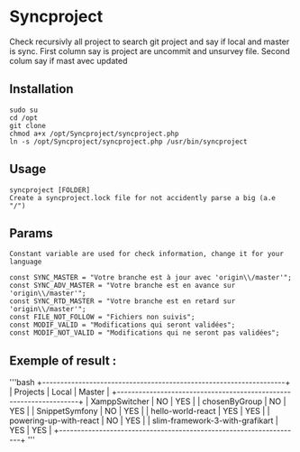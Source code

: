Syncproject
===========

Check recursivly all project to search git project and say if local and master is sync.
First column say is project are uncommit and unsurvey file.
Second colum say if mast avec updated

Installation
-----------

	sudo su
	cd /opt
	git clone
	chmod a+x /opt/Syncproject/syncproject.php
	ln -s /opt/Syncproject/syncproject.php /usr/bin/syncproject

Usage
-----

	syncproject [FOLDER]
	Create a syncproject.lock file for not accidently parse a big (a.e "/")

Params
------

	Constant variable are used for check information, change it for your language

	const SYNC_MASTER = "Votre branche est à jour avec 'origin\\/master'";
	const SYNC_ADV_MASTER = "Votre branche est en avance sur 'origin\\/master'";
	const SYNC_RTD_MASTER = "Votre branche est en retard sur 'origin\\/master'";
	const FILE_NOT_FOLLOW = "Fichiers non suivis";
	const MODIF_VALID = "Modifications qui seront validées";
	const MODIF_NOT_VALID = "Modifications qui ne seront pas validées";


Exemple of result :
-------------------

'''bash
+-------------------------------------------------------------------+
| Projects                                         | Local | Master |
+-------------------------------------------------------------------+
| XamppSwitcher                                    | NO     | YES   |
| chosenByGroup                                    | NO     | YES   |
| SnippetSymfony                                   | NO     | YES   |
| hello-world-react                                | YES    | YES   |
| powering-up-with-react                           | NO     | YES   |
| slim-framework-3-with-grafikart                  | YES    | YES   |
+-------------------------------------------------------------------+
'''